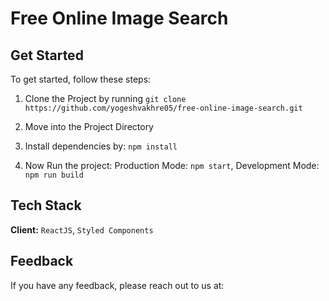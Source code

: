 # Free Online Image Search

## Get Started
To get started, follow these steps:

1. Clone the Project by running 
`git clone https://github.com/yogeshvakhre05/free-online-image-search.git`

2. Move into the Project Directory

3. Install dependencies by: `npm install`

4. Now Run the project:
    Production Mode: `npm start`,
    Development Mode: `npm run build`
## Tech Stack

**Client:** `ReactJS`, `Styled Components`
## Feedback
If you have any feedback, please reach out to us at:

